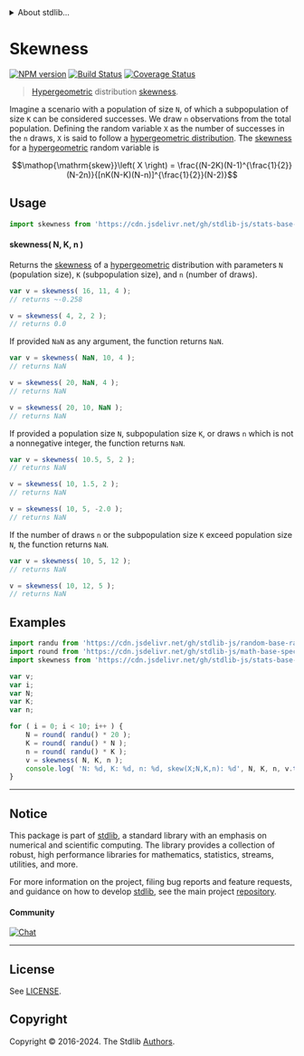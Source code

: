 <!--

@license Apache-2.0

Copyright (c) 2018 The Stdlib Authors.

Licensed under the Apache License, Version 2.0 (the "License");
you may not use this file except in compliance with the License.
You may obtain a copy of the License at

   http://www.apache.org/licenses/LICENSE-2.0

Unless required by applicable law or agreed to in writing, software
distributed under the License is distributed on an "AS IS" BASIS,
WITHOUT WARRANTIES OR CONDITIONS OF ANY KIND, either express or implied.
See the License for the specific language governing permissions and
limitations under the License.

-->


<details>
  <summary>
    About stdlib...
  </summary>
  <p>We believe in a future in which the web is a preferred environment for numerical computation. To help realize this future, we've built stdlib. stdlib is a standard library, with an emphasis on numerical and scientific computation, written in JavaScript (and C) for execution in browsers and in Node.js.</p>
  <p>The library is fully decomposable, being architected in such a way that you can swap out and mix and match APIs and functionality to cater to your exact preferences and use cases.</p>
  <p>When you use stdlib, you can be absolutely certain that you are using the most thorough, rigorous, well-written, studied, documented, tested, measured, and high-quality code out there.</p>
  <p>To join us in bringing numerical computing to the web, get started by checking us out on <a href="https://github.com/stdlib-js/stdlib">GitHub</a>, and please consider <a href="https://opencollective.com/stdlib">financially supporting stdlib</a>. We greatly appreciate your continued support!</p>
</details>

# Skewness

[![NPM version][npm-image]][npm-url] [![Build Status][test-image]][test-url] [![Coverage Status][coverage-image]][coverage-url] <!-- [![dependencies][dependencies-image]][dependencies-url] -->

> [Hypergeometric][hypergeometric-distribution] distribution [skewness][skewness].

<!-- Section to include introductory text. Make sure to keep an empty line after the intro `section` element and another before the `/section` close. -->

<section class="intro">

Imagine a scenario with a population of size `N`, of which a subpopulation of size `K` can be considered successes. We draw `n` observations from the total population. Defining the random variable `X` as the number of successes in the `n` draws, `X` is said to follow a [hypergeometric distribution][hypergeometric-distribution]. The [skewness][skewness] for a [hypergeometric][hypergeometric-distribution] random variable is

<!-- <equation class="equation" label="eq:hypergeometric_skewness" align="center" raw="\operatorname{skew}\left( X \right) = \frac{(N-2K)(N-1)^{\frac{1}{2}}(N-2n)}{[nK(N-K)(N-n)]^{\frac{1}{2}}(N-2)}" alt="Skewness for a hypergeometric distribution."> -->

```math
\mathop{\mathrm{skew}}\left( X \right) = \frac{(N-2K)(N-1)^{\frac{1}{2}}(N-2n)}{[nK(N-K)(N-n)]^{\frac{1}{2}}(N-2)}
```

<!-- <div class="equation" align="center" data-raw-text="\operatorname{skew}\left( X \right) = \frac{(N-2K)(N-1)^{\frac{1}{2}}(N-2n)}{[nK(N-K)(N-n)]^{\frac{1}{2}}(N-2)}" data-equation="eq:hypergeometric_skewness">
    <img src="https://cdn.jsdelivr.net/gh/stdlib-js/stdlib@51534079fef45e990850102147e8945fb023d1d0/lib/node_modules/@stdlib/stats/base/dists/hypergeometric/skewness/docs/img/equation_hypergeometric_skewness.svg" alt="Skewness for a hypergeometric distribution.">
    <br>
</div> -->

<!-- </equation> -->

</section>

<!-- /.intro -->

<!-- Package usage documentation. -->



<section class="usage">

## Usage

```javascript
import skewness from 'https://cdn.jsdelivr.net/gh/stdlib-js/stats-base-dists-hypergeometric-skewness@v0.2.1-deno/mod.js';
```

#### skewness( N, K, n )

Returns the [skewness][skewness] of a [hypergeometric][hypergeometric-distribution] distribution with parameters `N` (population size), `K` (subpopulation size), and `n` (number of draws).

```javascript
var v = skewness( 16, 11, 4 );
// returns ~-0.258

v = skewness( 4, 2, 2 );
// returns 0.0
```

If provided `NaN` as any argument, the function returns `NaN`.

```javascript
var v = skewness( NaN, 10, 4 );
// returns NaN

v = skewness( 20, NaN, 4 );
// returns NaN

v = skewness( 20, 10, NaN );
// returns NaN
```

If provided a population size `N`, subpopulation size `K`, or draws `n` which is not a nonnegative integer, the function returns `NaN`.

```javascript
var v = skewness( 10.5, 5, 2 );
// returns NaN

v = skewness( 10, 1.5, 2 );
// returns NaN

v = skewness( 10, 5, -2.0 );
// returns NaN
```

If the number of draws `n` or the subpopulation size `K` exceed population size `N`, the function returns `NaN`.

```javascript
var v = skewness( 10, 5, 12 );
// returns NaN

v = skewness( 10, 12, 5 );
// returns NaN
```

</section>

<!-- /.usage -->

<!-- Package usage notes. Make sure to keep an empty line after the `section` element and another before the `/section` close. -->

<section class="notes">

</section>

<!-- /.notes -->

<!-- Package usage examples. -->

<section class="examples">

## Examples

<!-- eslint no-undef: "error" -->

```javascript
import randu from 'https://cdn.jsdelivr.net/gh/stdlib-js/random-base-randu@deno/mod.js';
import round from 'https://cdn.jsdelivr.net/gh/stdlib-js/math-base-special-round@deno/mod.js';
import skewness from 'https://cdn.jsdelivr.net/gh/stdlib-js/stats-base-dists-hypergeometric-skewness@v0.2.1-deno/mod.js';

var v;
var i;
var N;
var K;
var n;

for ( i = 0; i < 10; i++ ) {
    N = round( randu() * 20 );
    K = round( randu() * N );
    n = round( randu() * K );
    v = skewness( N, K, n );
    console.log( 'N: %d, K: %d, n: %d, skew(X;N,K,n): %d', N, K, n, v.toFixed( 4 ) );
}
```

</section>

<!-- /.examples -->

<!-- Section to include cited references. If references are included, add a horizontal rule *before* the section. Make sure to keep an empty line after the `section` element and another before the `/section` close. -->

<section class="references">

</section>

<!-- /.references -->

<!-- Section for related `stdlib` packages. Do not manually edit this section, as it is automatically populated. -->

<section class="related">

</section>

<!-- /.related -->

<!-- Section for all links. Make sure to keep an empty line after the `section` element and another before the `/section` close. -->


<section class="main-repo" >

* * *

## Notice

This package is part of [stdlib][stdlib], a standard library with an emphasis on numerical and scientific computing. The library provides a collection of robust, high performance libraries for mathematics, statistics, streams, utilities, and more.

For more information on the project, filing bug reports and feature requests, and guidance on how to develop [stdlib][stdlib], see the main project [repository][stdlib].

#### Community

[![Chat][chat-image]][chat-url]

---

## License

See [LICENSE][stdlib-license].


## Copyright

Copyright &copy; 2016-2024. The Stdlib [Authors][stdlib-authors].

</section>

<!-- /.stdlib -->

<!-- Section for all links. Make sure to keep an empty line after the `section` element and another before the `/section` close. -->

<section class="links">

[npm-image]: http://img.shields.io/npm/v/@stdlib/stats-base-dists-hypergeometric-skewness.svg
[npm-url]: https://npmjs.org/package/@stdlib/stats-base-dists-hypergeometric-skewness

[test-image]: https://github.com/stdlib-js/stats-base-dists-hypergeometric-skewness/actions/workflows/test.yml/badge.svg?branch=v0.2.1
[test-url]: https://github.com/stdlib-js/stats-base-dists-hypergeometric-skewness/actions/workflows/test.yml?query=branch:v0.2.1

[coverage-image]: https://img.shields.io/codecov/c/github/stdlib-js/stats-base-dists-hypergeometric-skewness/main.svg
[coverage-url]: https://codecov.io/github/stdlib-js/stats-base-dists-hypergeometric-skewness?branch=main

<!--

[dependencies-image]: https://img.shields.io/david/stdlib-js/stats-base-dists-hypergeometric-skewness.svg
[dependencies-url]: https://david-dm.org/stdlib-js/stats-base-dists-hypergeometric-skewness/main

-->

[chat-image]: https://img.shields.io/gitter/room/stdlib-js/stdlib.svg
[chat-url]: https://app.gitter.im/#/room/#stdlib-js_stdlib:gitter.im

[stdlib]: https://github.com/stdlib-js/stdlib

[stdlib-authors]: https://github.com/stdlib-js/stdlib/graphs/contributors

[umd]: https://github.com/umdjs/umd
[es-module]: https://developer.mozilla.org/en-US/docs/Web/JavaScript/Guide/Modules

[deno-url]: https://github.com/stdlib-js/stats-base-dists-hypergeometric-skewness/tree/deno
[deno-readme]: https://github.com/stdlib-js/stats-base-dists-hypergeometric-skewness/blob/deno/README.md
[umd-url]: https://github.com/stdlib-js/stats-base-dists-hypergeometric-skewness/tree/umd
[umd-readme]: https://github.com/stdlib-js/stats-base-dists-hypergeometric-skewness/blob/umd/README.md
[esm-url]: https://github.com/stdlib-js/stats-base-dists-hypergeometric-skewness/tree/esm
[esm-readme]: https://github.com/stdlib-js/stats-base-dists-hypergeometric-skewness/blob/esm/README.md
[branches-url]: https://github.com/stdlib-js/stats-base-dists-hypergeometric-skewness/blob/main/branches.md

[stdlib-license]: https://raw.githubusercontent.com/stdlib-js/stats-base-dists-hypergeometric-skewness/main/LICENSE

[hypergeometric-distribution]: https://en.wikipedia.org/wiki/Hypergeometric_distribution

[skewness]: https://en.wikipedia.org/wiki/Skewness

</section>

<!-- /.links -->
